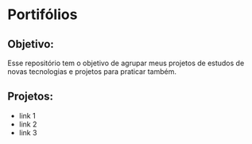 
# Portifólios

## Objetivo:
Esse repositório tem o objetivo de agrupar meus projetos de estudos de novas tecnologias e projetos para praticar também.

## Projetos:
- link 1
- link 2
- link 3